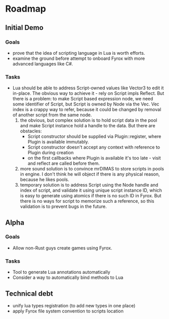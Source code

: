 # Roadmap

## Initial Demo

### Goals
* prove that the idea of scripting language in Lua is worth efforts.
* examine the ground before attempt to onboard Fyrox with more advanced languages like C#.

### Tasks
- Lua should be able to address Script-owned values like Vector3 to edit it in-place. The obvious way to achieve it - rely on Script impls Reflect. But there is a problem: to make Script based expression node, we need some identifier of Script, but Script is owned by Node via the Vec. Vec index is a crappy way to refer, because it could be changed by removal of another script from the same node.
  1. the obvious, but complex solution is to hold script data in the pool and make Script instance hold a handle to the data. But there are obstacles:
     - Script constructor should be supplied via Plugin::register, where Plugin is available immutably.
     - Script constructor doesn't accept any context with reference to Plugin during creation
     - on the first callbacks where Plugin is available it's too late - visit and reflect are called before them.
  2. more sound solution is to convince mrDIMAS to store scripts in pools in engine. I don't think he will object if there is any physical reason, because he likes pools.
  3. temporary solution is to address Script using the Node handle and index of script, and validate it using unique script instance ID, which is easy to generate using atomics if there is no such ID in Fyrox. But there is no ways for script to memorize such a reference, so this validation is to prevent bugs in the future.

## Alpha

### Goals
* Allow non-Rust guys create games using Fyrox.

### Tasks
- Tool to generate Lua annotations automatically
- Consider a way to automatically bind methods to Lua

## Technical debt
- unify lua types registration (to add new types in one place)
- apply Fyrox file system convention to scripts location
